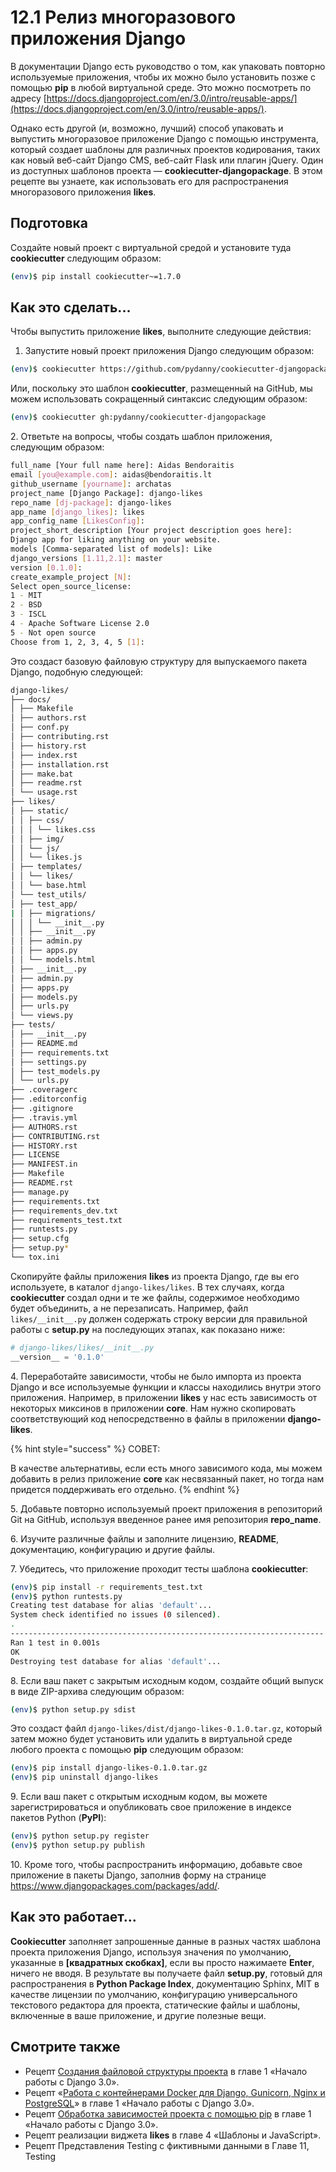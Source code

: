 # 12.1 Релиз многоразового приложения Django

В документации Django есть руководство о том, как упаковать повторно используемые приложения, чтобы их можно было установить позже с помощью **pip** в любой виртуальной среде. Это можно посмотреть по адресу [https://docs.djangoproject.com/en/3.0/intro/reusable-apps/](https://docs.djangoproject.com/en/3.0/intro/reusable-apps/).

Однако есть другой (и, возможно, лучший) способ упаковать и выпустить многоразовое приложение Django с помощью инструмента, который создает шаблоны для различных проектов кодирования, таких как новый веб-сайт Django CMS, веб-сайт Flask или плагин jQuery. Один из доступных шаблонов проекта — **cookiecutter-djangopackage**. В этом рецепте вы узнаете, как использовать его для распространения многоразового приложения **likes**.

## Подготовка

Создайте новый проект с виртуальной средой и установите туда **cookiecutter** следующим образом:

```bash
(env)$ pip install cookiecutter~=1.7.0
```

## Как это сделать...

Чтобы выпустить приложение **likes**, выполните следующие действия:

1. Запустите новый проект приложения Django следующим образом:

```bash
(env)$ cookiecutter https://github.com/pydanny/cookiecutter-djangopackage.git
```

Или, поскольку это шаблон **cookiecutter**, размещенный на GitHub, мы можем использовать сокращенный синтаксис следующим образом:

```bash
(env)$ cookiecutter gh:pydanny/cookiecutter-djangopackage
```

2\. Ответьте на вопросы, чтобы создать шаблон приложения, следующим образом:

```bash
full_name [Your full name here]: Aidas Bendoraitis
email [you@example.com]: aidas@bendoraitis.lt
github_username [yourname]: archatas
project_name [Django Package]: django-likes
repo_name [dj-package]: django-likes
app_name [django_likes]: likes
app_config_name [LikesConfig]:
project_short_description [Your project description goes here]:
Django app for liking anything on your website.
models [Comma-separated list of models]: Like
django_versions [1.11,2.1]: master
version [0.1.0]:
create_example_project [N]:
Select open_source_license:
1 - MIT
2 - BSD
3 - ISCL
4 - Apache Software License 2.0
5 - Not open source
Choose from 1, 2, 3, 4, 5 [1]:
```

Это создаст базовую файловую структуру для выпускаемого пакета Django, подобную следующей:

```bash
django-likes/
├── docs/
│ ├── Makefile
│ ├── authors.rst
│ ├── conf.py
│ ├── contributing.rst
│ ├── history.rst
│ ├── index.rst
│ ├── installation.rst
│ ├── make.bat
│ ├── readme.rst
│ └── usage.rst
├── likes/
│ ├── static/
│ │ ├── css/
│ │ │ └── likes.css
│ │ ├── img/
│ │ └── js/
│ │ └── likes.js
│ ├── templates/
│ │ └── likes/
│ │ └── base.html
│ └── test_utils/
│ ├── test_app/
| │ ├── migrations/
│ │ │ └── __init__.py
│ │ ├── __init__.py
│ │ ├── admin.py
│ │ ├── apps.py
│ │ └── models.html
│ ├── __init__.py
│ ├── admin.py
│ ├── apps.py
│ ├── models.py
│ ├── urls.py
│ └── views.py
├── tests/
│ ├── __init__.py
│ ├── README.md
│ ├── requirements.txt
│ ├── settings.py
│ ├── test_models.py
│ └── urls.py
├── .coveragerc
├── .editorconfig
├── .gitignore
├── .travis.yml
├── AUTHORS.rst
├── CONTRIBUTING.rst
├── HISTORY.rst
├── LICENSE
├── MANIFEST.in
├── Makefile
├── README.rst
├── manage.py
├── requirements.txt
├── requirements_dev.txt
├── requirements_test.txt
├── runtests.py
├── setup.cfg
├── setup.py*
└── tox.ini
```

Скопируйте файлы приложения **likes** из проекта Django, где вы его используете, в каталог `django-likes/likes`. В тех случаях, когда **cookiecutter** создал одни и те же файлы, содержимое необходимо будет объединить, а не перезаписать. Например, файл `likes/__init__.py` должен содержать строку версии для правильной работы с **setup.py** на последующих этапах, как показано ниже:

```python
# django-likes/likes/__init__.py
__version__ = '0.1.0'
```

4\. Переработайте зависимости, чтобы не было импорта из проекта Django и все используемые функции и классы находились внутри этого приложения. Например, в приложении **likes** у нас есть зависимость от некоторых миксинов в приложении **core**. Нам нужно скопировать соответствующий код непосредственно в файлы в приложении **django-likes**.

{% hint style="success" %}
СОВЕТ:

В качестве альтернативы, если есть много зависимого кода, мы можем добавить в релиз приложение **core** как несвязанный пакет, но тогда нам придется поддерживать его отдельно.
{% endhint %}

5\. Добавьте повторно используемый проект приложения в репозиторий Git на GitHub, используя введенное ранее имя репозитория **repo\_name**.

6\. Изучите различные файлы и заполните лицензию, **README**, документацию, конфигурацию и другие файлы.

7\. Убедитесь, что приложение проходит тесты шаблона **cookiecutter**:

```bash
(env)$ pip install -r requirements_test.txt
(env)$ python runtests.py
Creating test database for alias 'default'...
System check identified no issues (0 silenced).
.
----------------------------------------------------------------------
Ran 1 test in 0.001s
OK
Destroying test database for alias 'default'...
```

8\. Если ваш пакет с закрытым исходным кодом, создайте общий выпуск в виде ZIP-архива следующим образом:

```bash
(env)$ python setup.py sdist
```

Это создаст файл `django-likes/dist/django-likes-0.1.0.tar.gz`, который затем можно будет установить или удалить в виртуальной среде любого проекта с помощью **pip** следующим образом:

```bash
(env)$ pip install django-likes-0.1.0.tar.gz
(env)$ pip uninstall django-likes
```

9\. Если ваш пакет с открытым исходным кодом, вы можете зарегистрироваться и опубликовать свое приложение в индексе пакетов Python (**PyPI**):

```bash
(env)$ python setup.py register
(env)$ python setup.py publish
```

10\. Кроме того, чтобы распространить информацию, добавьте свое приложение в пакеты Django, заполнив форму на странице https://www.djangopackages.com/packages/add/.

## Как это работает...

**Cookiecutter** заполняет запрошенные данные в разных частях шаблона проекта приложения Django, используя значения по умолчанию, указанные в **\[квадратных скобках]**, если вы просто нажимаете **Enter**, ничего не вводя. В результате вы получаете файл **setup.py**, готовый для распространения в **Python Package Index**, документацию Sphinx, MIT в качестве лицензии по умолчанию, конфигурацию универсального текстового редактора для проекта, статические файлы и шаблоны, включенные в ваше приложение, и другие полезные вещи.

## Смотрите также

* Рецепт [Создания файловой структуры проекта](../1.-nachalo-raboty-s-django-3.0/1.4-sozdanie-failovoi-struktury-proekta.md) в главе 1 «Начало работы с Django 3.0».
* Рецепт «[Работа с контейнерами Docker для Django, Gunicorn, Nginx и PostgreSQL](../1.-nachalo-raboty-s-django-3.0/1.17-rabota-s-konteinerami-docker-dlya-django-gunicorn-nginx-i-postgresql.md)» в главе 1 «Начало работы с Django 3.0».
* Рецепт [Обработка зависимостей проекта с помощью pip](../1.-nachalo-raboty-s-django-3.0/1.5-obrabotka-zavisimostei-proekta-s-pomoshyu-pip.md) в главе 1 «Начало работы с Django 3.0».
* Рецепт реализации виджета **likes** в главе 4 «Шаблоны и JavaScript».
* Рецепт Представления Testing с фиктивными данными  в Главе 11, Testing
